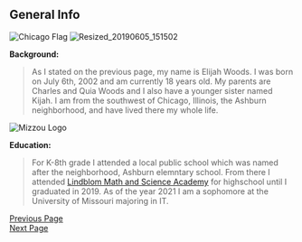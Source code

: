 ## General Info

![Chicago Flag](https://encrypted-tbn0.gstatic.com/images?q=tbn:ANd9GcTnNgQx2rIwZ-8VTvWcBbBrjbzzpb6whg80dw&usqp=CAU)
![Resized_20190605_151502](https://user-images.githubusercontent.com/77852069/117178475-b0a1e900-ad97-11eb-921d-c8be9e19aa6b.jpeg)

**Background:**
>As I stated on the previous page, my name is Elijah Woods. I was born on July 6th, 2002 and am currently 18 years old. My parents are Charles and Quia Woods and I also have a younger sister named Kijah. I am from the southwest of Chicago, Illinois, the Ashburn neighborhood, and have lived there my whole life. 

![Mizzou Logo](https://encrypted-tbn0.gstatic.com/images?q=tbn:ANd9GcSU32LgMzT-naSk4FxotOgkPNTAwjsVumG8hw&usqp=CAU)

**Education:**
>For K-8th grade I attended a local public school which was named after the neighborhood, Ashburn elemntary school. From there I attended [Lindblom Math and Science Academy](lindblomeagles.org) for highschool until I graduated in 2019. As of the year 2021 I am a sophomore at the University of Missouri majoring in IT.


[Previous Page](README.md)  
[Next Page](Page2.md)  
